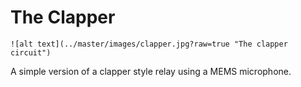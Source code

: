 # The Clapper

<!-- <div style="width: 40%"> -->
    ![alt text](../master/images/clapper.jpg?raw=true "The clapper circuit")
<!-- </div> -->

A simple version of a clapper style relay using a MEMS microphone.